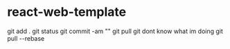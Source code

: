 # react-web-template

git add .
git status
git commit -am ""
git pull
git dont know what im doing
git pull --rebase
